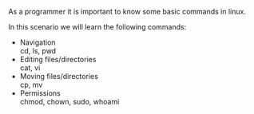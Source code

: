 As a programmer it is important to know some basic commands in linux.

In this scenario we will learn the following commands:

 - Navigation  
    cd, ls, pwd
 - Editing files/directories  
    cat, vi
 - Moving files/directories  
    cp, mv
 - Permissions  
    chmod, chown, sudo, whoami